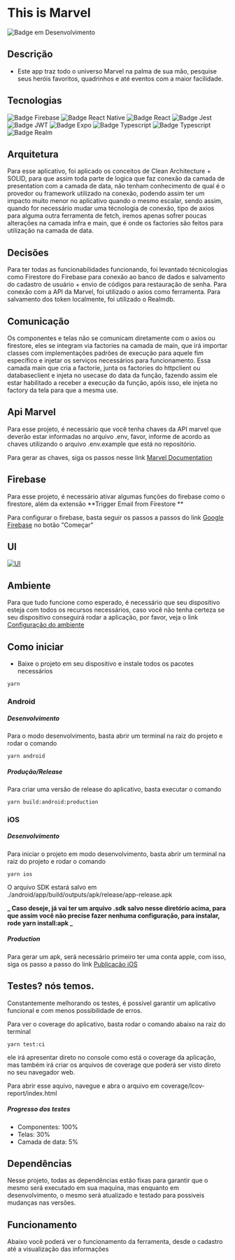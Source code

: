 # This is Marvel

![Badge em Desenvolvimento](http://img.shields.io/static/v1?label=STATUS&message=EM%20DESENVOLVIMENTO&color=GREEN&style=for-the-badge)

## Descrição

- Este app traz todo o universo Marvel na palma de sua mão, pesquise seus heróis favoritos, quadrinhos e até eventos com a maior facilidade.

## Tecnologias

![Badge Firebase](https://img.shields.io/badge/firebase-ffca28?style=for-the-badge&logo=firebase&logoColor=black) ![Badge React Native](https://img.shields.io/badge/React_Native-20232A?style=for-the-badge&logo=react&logoColor=61DAFB) ![Badge React ](https://img.shields.io/badge/React-20232A?style=for-the-badge&logo=react&logoColor=61DAFB) ![Badge Jest](https://img.shields.io/badge/Jest-C21325?style=for-the-badge&logo=jest&logoColor=white) ![Badge JWT](https://img.shields.io/badge/JWT-000000?style=for-the-badge&logo=JSON%20web%20tokens&logoColor=white) ![Badge Expo](https://img.shields.io/badge/Expo-1B1F23?style=for-the-badge&logo=expo&logoColor=white) ![Badge Typescript](https://img.shields.io/badge/TypeScript-007ACC?style=for-the-badge&logo=typescript&logoColor=white) ![Badge Typescript](https://img.shields.io/badge/styled--components-DB7093?style=for-the-badge&logo=styled-components&logoColor=white) ![Badge Realm](https://img.shields.io/badge/Realm-39477F?style=for-the-badge&logo=realm&logoColor=white)

## Arquitetura

Para esse aplicativo, foi aplicado os conceitos de Clean Architecture + SOLID, para que assim toda parte de logica que faz conexão da camada de presentation com a camada de data, não tenham conhecimento de qual é o provedor ou framework utilizado na conexão, podendo assim ter um impacto muito menor no aplicativo quando o mesmo escalar, sendo assim, quando for necessário mudar uma técnologia de conexão, tipo de axios para alguma outra ferramenta de fetch, iremos apenas sofrer poucas alterações na camada infra e main, que é onde os factories são feitos para utilização na camada de data.

## Decisões

Para ter todas as funcionabilidades funcionando, foi levantado técnicologias como Firestore do Firebase para conexão ao banco de dados e salvamento do cadastro de usuário + envio de códigos para restauração de senha.
Para conexão com a API da Marvel, foi utilizado o axios como ferramenta.
Para salvamento dos token localmente, foi utilizado o Realmdb.

## Comunicação

Os componentes e telas não se comunicam diretamente com o axios ou firestore, eles se integram via factories na camada de main, que irá importar classes com implementações padrões de execução para aquele fim específico e injetar os serviços necessários para funcionamento.
Essa camada main que cria a factorie, junta os factories do httpclient ou databaseclient e injeta no usecase do data da função, fazendo assim ele estar habilitado a receber a execução da função, apóis isso, ele injeta no factory da tela para que a mesma use.

## Api Marvel

Para esse projeto, é necessário que você tenha chaves da API marvel que deverão estar informadas no arquivo .env, favor, informe de acordo as chaves utilizando o arquivo .env.example que está no repositório.

Para gerar as chaves, siga os passos nesse link [Marvel Documentation](https://developer.marvel.com/documentation/getting_started "Marvel Documentation")

## Firebase

Para esse projeto, é necessário ativar algumas funções do firebase como o firestore, além da extensão **Trigger Email from Firestore **

Para configurar o firebase, basta seguir os passos a passos do link [Google Firebase](https://firebase.google.com/?hl=pt "Google Firebase") no botão "Começar"

## UI

[![UI](https://raw.githubusercontent.com/jamesjlv/thisismarvel/main/src/assets/images/App.png)](https://raw.githubusercontent.com/jamesjlv/thisismarvel/main/src/assets/images/App.png)

## Ambiente

Para que tudo funcione como esperado, é necessário que seu dispositivo esteja com todos os recursos necessários, caso você não tenha certeza se seu dispositivo conseguirá rodar a aplicação, por favor, veja o link [Configuração do ambiente](https://react-native.rocketseat.dev/ "Configuração do ambiente")

## Como iniciar

- Baixe o projeto em seu dispositivo e instale todos os pacotes necessários

```shell
yarn
```

### Android

##### Desenvolvimento

Para o modo desenvolvimento, basta abrir um terminal na raiz do projeto e rodar o comando

```shell
yarn android
```

##### Produção/Release

Para criar uma versão de release do aplicativo, basta executar o comando

```shell
yarn build:android:production
```

### iOS

##### Desenvolvimento

Para iniciar o projeto em modo desenvolvimento, basta abrir um terminal na raiz do projeto e rodar o comando

```shell
yarn ios
```

O arquivo SDK estará salvo em ./android/app/build/outputs/apk/release/app-release.apk

**_ Caso deseje, já vai ter um arquivo .sdk salvo nesse diretório acima, para que assim você não precise fazer nenhuma configuração, para instalar, rode yarn install:apk _**

##### Production

Para gerar um apk, será necessário primeiro ter uma conta apple, com isso, siga os passo a passo do link [Publicação iOS](https://medium.com/timeless/adding-react-native-app-to-app-store-connect-c4d45571df0d "Publicação iOS")

## Testes? nós temos.

Constantemente melhorando os testes, é possível garantir um aplicativo funcional e com menos possibilidade de erros.

Para ver o coverage do aplicativo, basta rodar o comando abaixo na raiz do terminal

```shell
yarn test:ci
```

ele irá apresentar direto no console como está o coverage da aplicação, mas também irá criar os arquivos de coverage que poderá ser visto direto no seu navegador web.

Para abrir esse aquivo, navegue e abra o arquivo em coverage/lcov-report/index.html

##### Progresso dos testes

- Componentes: 100%
- Telas: 30%
- Camada de data: 5%

## Dependências

Nesse projeto, todas as dependências estão fixas para garantir que o mesmo será executado em sua maquina, mas enquanto em desenvolvimento, o mesmo será atualizado e testado para possiveis mudanças nas versões.

## Funcionamento

Abaixo você poderá ver o funcionamento da ferramenta, desde o cadastro até a visualização das informações
